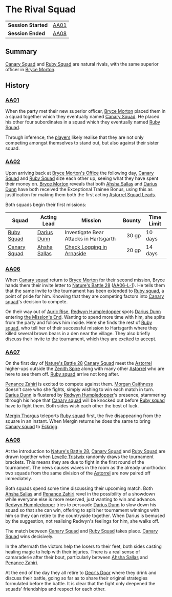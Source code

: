 # The Rival Squad

|||
| --- | --- |
| **Session Started** | [AA01](../../sessions/completed/AA01.md) | storyline.2
| **Session Ended** | [AA08](../../sessions/completed/AA08.md) |

## Summary

[Canary Squad](../../organisations/astorrel/squads/canary-squad.md) and [Ruby Squad](../../organisations/astorrel/squads/ruby-squad.md) are natural rivals, with the same superior officer in [Bryce Morton](../../characters/bryce-morton.md).

## History

### [AA01](../../sessions/completed/AA01.md)

When the party met their new superior officer, [Bryce Morton](../../characters/bryce-morton.md) placed them in a squad together which they eventually named [Canary Squad](../../organisations/astorrel/squads/canary-squad.md). He placed his other four subordinates in a squad which they eventually named [Ruby Squad](../../organisations/astorrel/squads/ruby-squad.md).

Through inference, the [players](../../../players/logan.md) likely realise that they are not only competing amongst themselves to stand out, but also against their sister squad.

### [AA02](../../sessions/completed/AA02.md)

Upon arriving back at [Bryce Morton's Office](../../places/buildings/bryce-mortons-office.md) the following day, [Canary Squad](../../organisations/astorrel/squads/canary-squad.md) and [Ruby Squad](../../organisations/astorrel/squads/ruby-squad.md) size each other up, seeing what they have spent their money on. [Bryce Morton](../../characters/bryce-morton.md) reveals that both [Ahsha Sallas](../../characters/ahsha-sallas.md) and [Darius Dunn](../../characters/darius-dunn.md) have both received the Exceptional Trainee Bonus, using this as justification for making them both the first acting [Astorrel Squad Leads](../../organisations/astorrel/ranks/astorrel-squad-lead.md).

Both squads begin their first missions:

| Squad | Acting Lead | Mission | Bounty | Time Limit |
| --- | --- | --- | ---:| --- |
| [Ruby Squad](../../organisations/astorrel/squads/ruby-squad.md) | [Darius Dunn](../../characters/darius-dunn.md) | Investigate Bear Attacks in Hartsgarth | 30 gp | 10 days |
| [Canary Squad](../../organisations/astorrel/squads/canary-squad.md) | [Ahsha Sallas](../../characters/ahsha-sallas.md) | [Check Logging in Arnaside](check-logging-in-arnaside.md) | 20 gp | 14 days |

### [AA06](../../sessions/completed/AA06.md)

When [Canary squad](../../organisations/astorrel/squads/canary-squad.md) return to [Bryce Morton](../../characters/bryce-morton.md) for their second mission, Bryce hands them their invite letter to [Nature's Battle 28](natures-battle-28.md) ([AA06-L-1](../../letters/AA06-L-1.md)). He tells them that the same invite to the tournament has been extended to [Ruby squad](../../organisations/astorrel/squads/ruby-squad.md), a point of pride for him. Knowing that they are competing factors into [Canary squad](../../organisations/astorrel/squads/canary-squad.md)'s decision to compete.

On their way out of [Auric Rise](../../places/buildings/auric-rise.md), [Redwyn Humpledopper](../../characters/redwyn-humpledopper.md) spots [Darius Dunn](../../characters/darius-dunn.md) entering [the Mission's End](../../places/buildings/inns-taverns/the-missions-end.md). Wanting to spend more time with him, she splits from the party and follows him inside. Here she finds the rest of [Ruby squad](../../organisations/astorrel/squads/ruby-squad.md), who tell her of their successful mission to Hartsgarth where they killed several brown bears in a den near the village. They also briefly discuss their invite to the tournament, which they are excited to accept.

### [AA07](../../sessions/completed/AA07.md)

On the first day of [Nature's Battle 28](natures-battle-28.md) [Canary Squad](../../organisations/astorrel/squads/canary-squad.md) meet the [Astorrel](../../organisations/astorrel/astorrel.md) higher-ups outside the [Zenith Spire](../../places/buildings/zenith-spire.md) along with many other [Astorrel](../../organisations/astorrel/astorrel.md) who are here to see them off. [Ruby squad](../../organisations/astorrel/squads/ruby-squad.md) arrive not long after.

[Penance Zahiri](../../characters/penance-zahiri.md) is excited to compete against them. [Morgan Caithness](../../characters/morgan-caithness.md) doesn't care who she fights, simply wishing to win each match in turn. [Darius Dunn](../../characters/darius-dunn.md) is flustered by [Redwyn Humpledopper](../../characters/redwyn-humpledopper.md)'s presence, stammering through his hope that [Canary squad](../../organisations/astorrel/squads/canary-squad.md) will be knocked out before [Ruby squad](../../organisations/astorrel/squads/ruby-squad.md) have to fight them. Both sides wish each other the best of luck.

[Mergin Thorgus](../../characters/mergin-thorgus.md) teleports [Ruby squad](../../organisations/astorrel/squads/ruby-squad.md) first, the five disappearing from the square in an instant. When Mergin returns he does the same to bring [Canary squad](../../organisations/astorrel/squads/canary-squad.md) to [Eskrigg](../../places/cities/eskrigg.md).

### [AA08](../../sessions/completed/AA08.md)

At the introduction to [Nature's Battle 28](natures-battle-28.md), [Canary Squad](../../organisations/astorrel/squads/canary-squad.md) and [Ruby Squad](../../organisations/astorrel/squads/ruby-squad.md) are drawn together when [Levelle Tristwix](../../characters/levelle-tristwix.md) randomly draws the tournament brackets. This means they are due to fight in the first round of the tournament. The news causes waves in the room as the already unorthodox two squads from the same division of the [Astorrel](../../organisations/astorrel/astorrel.md) are now paired off immediately.

Both squads spend some time discussing their upcoming match. Both [Ahsha Sallas](../../characters/ahsha-sallas.md) and [Penance Zahiri](../../characters/penance-zahiri.md) revel in the possibility of a showdown while everyone else is more reserved, just wanting to win and advance. [Redwyn Humpledopper](../../characters/redwyn-humpledopper.md) tries to persuade [Darius Dunn](../../characters/darius-dunn.md) to slow down his squad so that she can win, offering to split her tournament winnings with him so they can retire to the countryside together. When Darius is bemused by the suggestion, not realising Redwyn's feelings for him, she walks off.

The match between [Canary Squad](../../organisations/astorrel/squads/canary-squad.md) and [Ruby Squad](../../organisations/astorrel/squads/ruby-squad.md) takes place. [Canary Squad](../../organisations/astorrel/squads/canary-squad.md) wins decisively.

In the aftermath the victors help the losers to their feet, both sides casting healing magic to help with their injuries. There is a real sense of camaraderie after their bout, particularly between [Ahsha Sallas](../../characters/ahsha-sallas.md) and [Penance Zahiri](../../characters/penance-zahiri.md).

At the end of the day they all retire to [Geor's Door](../../places/buildings/inns-taverns/geors-door.md) where they drink and discuss their battle, going so far as to share their original strategies formulated before the battle. It is clear that the fight only deepened the squads' friendships and respect for each other.
